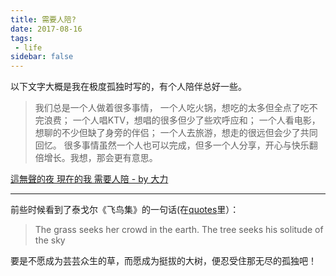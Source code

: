 ```yaml
---
title: 需要人陪?
date: 2017-08-16
tags:
 - life
sidebar: false
---
```


以下文字大概是我在极度孤独时写的，有个人陪伴总好一些。

> 我们总是一个人做着很多事情，
> 一个人吃火锅，想吃的太多但全点了吃不完浪费；
> 一个人唱KTV，想唱的很多但少了些欢呼应和；
> 一个人看电影，想聊的不少但缺了身旁的伴侣；
> 一个人去旅游，想走的很远但会少了共同回忆。
> 很多事情虽然一个人也可以完成，但多一个人分享，开心与快乐翻倍增长。我想，那会更有意思。

[這無聲的夜 現在的我 需要人陪 - by 大力](https://youtu.be/DahDsnn_Hpc)

---

前些时候看到了泰戈尔《飞鸟集》的一句话(在[quotes](quotes)里）：
> The grass seeks her crowd in the earth. The tree seeks his solitude of the sky

要是不愿成为芸芸众生的草，而愿成为挺拔的大树，便忍受住那无尽的孤独吧！
